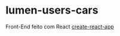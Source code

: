 # lumen-users-cars

Front-End feito com React [create-react-app](https://github.com/facebook/create-react-app#creating-an-app)
